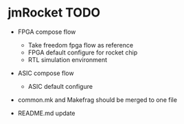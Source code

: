 # jmRocket TODO
* FPGA compose flow
  * Take freedom fpga flow as reference
  * FPGA default configure for rocket chip
  * RTL simulation environment

* ASIC compose flow
  * ASIC default configure

* common.mk and Makefrag should be merged to one file
* README.md update
